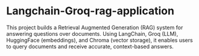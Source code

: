 # Langchain-Groq-rag-application
This project builds a Retrieval Augmented Generation (RAG) system for answering questions over documents. Using LangChain, Groq (LLM), HuggingFace (embeddings), and Chroma (vector storage), it enables users to query documents and receive accurate, context-based answers.
